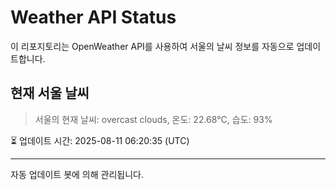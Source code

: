 
# Weather API Status

이 리포지토리는 OpenWeather API를 사용하여 서울의 날씨 정보를 자동으로 업데이트합니다.

## 현재 서울 날씨
> 서울의 현재 날씨: overcast clouds, 온도: 22.68°C, 습도: 93%

⏳ 업데이트 시간: 2025-08-11 06:20:35 (UTC)

---
자동 업데이트 봇에 의해 관리됩니다.
